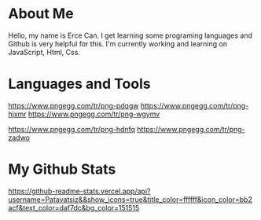 
# About Me

Hello, my name is Erce Can. I get learning some programing languages and Github is very helpful for this. I'm currently working and learning on JavaScript, Html, Css.

# Languages and Tools

https://www.pngegg.com/tr/png-pdqgw https://www.pngegg.com/tr/png-hjxmr https://www.pngegg.com/tr/png-wgymv

https://www.pngegg.com/tr/png-hdnfq https://www.pngegg.com/tr/png-zadwo


# My Github Stats

https://github-readme-stats.vercel.app/api?username=Patavatsiz&&show_icons=true&title_color=ffffff&icon_color=bb2acf&text_color=daf7dc&bg_color=151515



